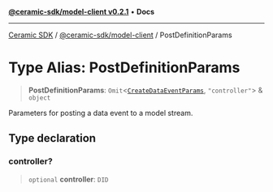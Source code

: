 [**@ceramic-sdk/model-client v0.2.1**](../README.md) • **Docs**

***

[Ceramic SDK](../../../README.md) / [@ceramic-sdk/model-client](../README.md) / PostDefinitionParams

# Type Alias: PostDefinitionParams

> **PostDefinitionParams**: `Omit`\<[`CreateDataEventParams`](CreateDataEventParams.md), `"controller"`\> & `object`

Parameters for posting a data event to a model stream.

## Type declaration

### controller?

> `optional` **controller**: `DID`
